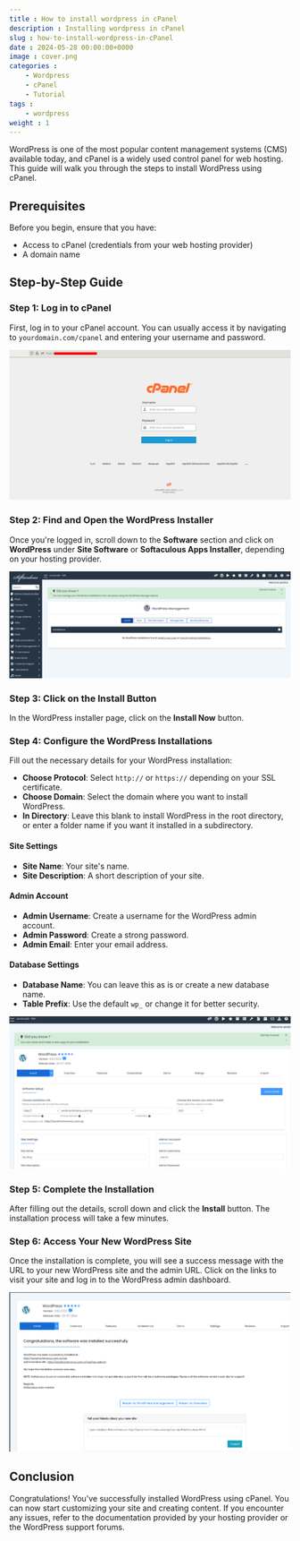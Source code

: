 ```yaml
---
title : How to install wordpress in cPanel 
description : Installing wordpress in cPanel
slug : how-to-install-wordpress-in-cPanel
date : 2024-05-28 00:00:00+0000
image : cover.png
categories :
    - Wordpress
    - cPanel
    - Tutorial
tags :
    - wordpress
weight : 1
---
```


WordPress is one of the most popular content management systems (CMS) available today, and cPanel is a widely used control panel for web hosting. This guide will walk you through the steps to install WordPress using cPanel.

## Prerequisites

Before you begin, ensure that you have:

- Access to cPanel (credentials from your web hosting provider)
- A domain name

## Step-by-Step Guide

### Step 1: Log in to cPanel

First, log in to your cPanel account. You can usually access it by navigating to ```yourdomain.com/cpanel``` and entering your username and password.

![cPanel Login](cPanel-login.png)

### Step 2: Find and Open the WordPress Installer

Once you're logged in, scroll down to the **Software** section and click on **WordPress** under **Site Software** or **Softaculous Apps Installer**, depending on your hosting provider.

![WordPress Installer](wordpress-installer.png)

### Step 3: Click on the Install Button

In the WordPress installer page, click on the **Install Now** button.

### Step 4: Configure the WordPress Installations

Fill out the necessary details for your WordPress installation:

- **Choose Protocol**: Select `http://` or `https://` depending on your SSL certificate.
- **Choose Domain**: Select the domain where you want to install WordPress.
- **In Directory**: Leave this blank to install WordPress in the root directory, or enter a folder name if you want it installed in a subdirectory.

#### Site Settings

- **Site Name**: Your site's name.
- **Site Description**: A short description of your site.

#### Admin Account

- **Admin Username**: Create a username for the WordPress admin account.
- **Admin Password**: Create a strong password.
- **Admin Email**: Enter your email address.

#### Database Settings

- **Database Name**: You can leave this as is or create a new database name.
- **Table Prefix**: Use the default `wp_` or change it for better security.

![Configuration](configurations.png)

### Step 5: Complete the Installation

After filling out the details, scroll down and click the **Install** button. The installation process will take a few 
minutes.

### Step 6: Access Your New WordPress Site

Once the installation is complete, you will see a success message with the URL to your new WordPress site and the admin URL. Click on the links to visit your site and log in to the WordPress admin dashboard.

![Success Message](success-message.png)


## Conclusion

Congratulations! You've successfully installed WordPress using cPanel. You can now start customizing your site and creating content. If you encounter any issues, refer to the documentation provided by your hosting provider or the WordPress support forums.


